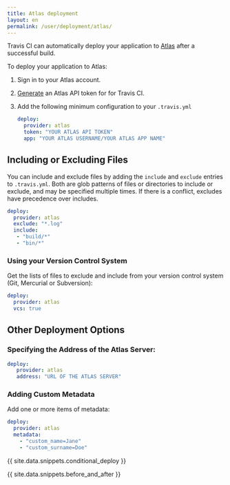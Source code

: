 ```yaml
---
title: Atlas deployment
layout: en
permalink: /user/deployment/atlas/
---
```


Travis CI can automatically deploy your application to [Atlas](https://atlas.hashicorp.com/) after a successful build.

To deploy your application to Atlas:

1. Sign in to your Atlas account.
2. [Generate](https://atlas.hashicorp.com/settings/tokens) an Atlas API token for for Travis CI.
3. Add the following minimum configuration to your `.travis.yml`

   ```yaml
   deploy:
     provider: atlas
     token: "YOUR ATLAS API TOKEN"
     app: "YOUR ATLAS USERNAME/YOUR ATLAS APP NAME"
   ```

## Including or Excluding Files

You can include and exclude files by adding the `include` and `exclude` entries to `.travis.yml`. Both are glob patterns of files or directories to include or exclude, and may be specified multiple times. If there is a conflict, excludes have precedence over includes.

```yaml
deploy:
  provider: atlas
  exclude: "*.log"
  include:
   - "build/*"
   - "bin/*"
```

### Using your Version Control System

Get the lists of files to exclude and include from your version control system (Git, Mercurial or Subversion):

```yaml
deploy:
  provider: atlas
  vcs: true

```

## Other Deployment Options

### Specifying the Address of the Atlas Server:

```yaml
deploy:
   provider: atlas
   address: "URL OF THE ATLAS SERVER"
```

### Adding Custom Metadata

Add one or more items of metadata:

```yaml
deploy:
  provider: atlas
  metadata:
    - "custom_name=Jane"
    - "custom_surname=Doe"
```

{{ site.data.snippets.conditional_deploy }}

{{ site.data.snippets.before_and_after }}
